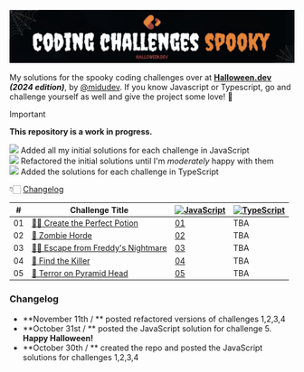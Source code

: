 ![Halloween.dev](./halloween.dev.png)

My solutions for the spooky coding challenges over at **[Halloween.dev](https://halloween.dev) _(2024 edition)_**, by [@midudev](https://midu.dev). If you know Javascript or Typescript, go and challenge yourself as well and give the project some love! 🧡

> [!IMPORTANT]  
> **This repository is a work in progress.**

![](https://geps.dev/progress/100) Added all my initial solutions for each challenge in JavaScript  
![](https://geps.dev/progress/80) Refactored the initial solutions until I'm _moderately_ happy with them  
![](https://geps.dev/progress/0) Added the solutions for each challenge in TypeScript

👇🏻 [Changelog](#changelog)

| #   | Challenge Title                                        | [![JavaScript](https://img.shields.io/badge/javascript-%23323330.svg?style=for-the-badge&logo=javascript&logoColor=%23F7DF1E)](https://img.shields.io/badge/javascript-%23323330.svg?style=for-the-badge&logo=javascript&logoColor=%23F7DF1E) | [![TypeScript](https://img.shields.io/badge/typescript-%23007ACC.svg?style=for-the-badge&logo=typescript&logoColor=white)](https://img.shields.io/badge/typescript-%23007ACC.svg?style=for-the-badge&logo=typescript&logoColor=white) |
| --- | ------------------------------------------------------ | --------------------------------------------------------------------------------------------------------------------------------------------------------------------------------------------------------------------------------------------- | ------------------------------------------------------------------------------------------------------------------------------------------------------------------------------------------------------------------------------------- |
| 01  | [🧙‍♀️ Create the Perfect Potion](01/challenge01.md)      | [01](01/challenge01.js)                                                                                                                                                                                                                       | TBA                                                                                                                                                                                                                                   |
| 02  | [🧟 Zombie Horde](02/challenge02.md)                   | [02](02/challenge02.js)                                                                                                                                                                                                                       | TBA                                                                                                                                                                                                                                   |
| 03  | [🛌🏻 Escape from Freddy's Nightmare](03/challenge03.md) | [03](03/challenge03.js)                                                                                                                                                                                                                       | TBA                                                                                                                                                                                                                                   |
| 04  | [🔪 Find the Killer](04/challenge04.md)                | [04](04/challenge04.js)                                                                                                                                                                                                                       | TBA                                                                                                                                                                                                                                   |
| 05  | [🔺 Terror on Pyramid Head](05/challenge04.md)         | [05](05/challenge05.js)                                                                                                                                                                                                                       | TBA                                                                                                                                                                                                                                   |

### Changelog

- **November 11th / ** posted refactored versions of challenges 1,2,3,4
- **October 31st / ** posted the JavaScript solution for challenge 5. **Happy Halloween!**
- **October 30th / ** created the repo and posted the JavaScript solutions for challenges 1,2,3,4
